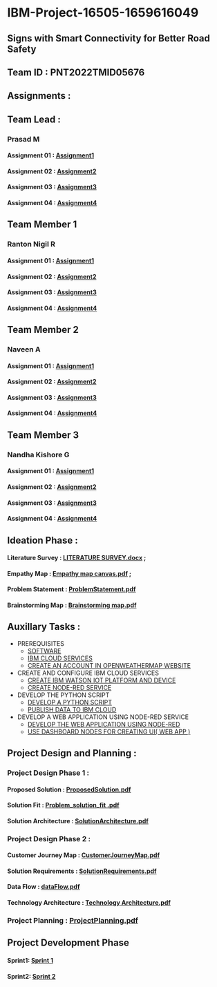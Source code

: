 # IBM-Project-16505-1659616049

## Signs with Smart Connectivity for Better Road Safety

## Team ID : PNT2022TMID05676

## Assignments :

## Team Lead :

   ### Prasad M

   #### Assignment 01 :   [Assignment1](https://github.com/IBM-EPBL/IBM-Project-16505-1659616049/tree/main/Assignments/Team%20Leader/Assignment%201/Prasad%20M)

   #### Assignment 02 :   [Assignment2](https://github.com/IBM-EPBL/IBM-Project-16505-1659616049/tree/main/Assignments/Team%20Leader/Assignment%202)
   
   #### Assignment 03 :   [Assignment3](https://github.com/IBM-EPBL/IBM-Project-16505-1659616049/tree/main/Assignments/Team%20Leader/Assignment%203)
   
   #### Assignment 04 :   [Assignment4](https://github.com/IBM-EPBL/IBM-Project-16505-1659616049/tree/main/Assignments/Team%20Leader/Assignment%204)

## Team Member 1

   ### Ranton Nigil R

   #### Assignment 01 :  [Assignment1](https://github.com/IBM-EPBL/IBM-Project-16505-1659616049/tree/main/Assignments/Team%20Member%201/Assignment%201/Ranton)

  #### Assignment 02 :   [Assignment2](https://github.com/IBM-EPBL/IBM-Project-16505-1659616049/tree/main/Assignments/Team%20Member%201/Assignment%202)
   
  #### Assignment 03 :   [Assignment3](https://github.com/IBM-EPBL/IBM-Project-16505-1659616049/tree/main/Assignments/Team%20Member%201/Assignment%203)
   
  #### Assignment 04 :   [Assignment4](https://github.com/IBM-EPBL/IBM-Project-16505-1659616049/tree/main/Assignments/Team%20Member%201/Assignment%204)

## Team Member 2

   ### Naveen A

   #### Assignment 01 : [Assignment1](https://github.com/IBM-EPBL/IBM-Project-16505-1659616049/tree/main/Assignments/Team%20Member%202/Assignment%201/Naveen)

  #### Assignment 02 :  [Assignment2](https://github.com/IBM-EPBL/IBM-Project-16505-1659616049/tree/main/Assignments/Team%20Member%202/Assignment%202)
   
  #### Assignment 03 :  [Assignment3](https://github.com/IBM-EPBL/IBM-Project-16505-1659616049/tree/main/Assignments/Team%20Member%202/Assignment%203)
   
  #### Assignment 04 :  [Assignment4](https://github.com/IBM-EPBL/IBM-Project-16505-1659616049/tree/main/Assignments/Team%20Member%202/Assignment%204)

## Team Member 3

  ### Nandha Kishore G

  #### Assignment 01 : [Assignment1](https://github.com/IBM-EPBL/IBM-Project-16505-1659616049/tree/main/Assignments/Team%20Member%203/Assignment%201/Nandha%20Kishore) 

  #### Assignment 02 : [Assignment2](https://github.com/IBM-EPBL/IBM-Project-16505-1659616049/tree/main/Assignments/Team%20Member%203/ASSIGNMENT%202)
   
  #### Assignment 03 : [Assignment3](https://github.com/IBM-EPBL/IBM-Project-16505-1659616049/tree/main/Assignments/Team%20Member%203/Assignment%203)
   
  #### Assignment 04 : [Assignment4](https://github.com/IBM-EPBL/IBM-Project-16505-1659616049/tree/main/Assignments/Team%20Member%203/Assignment%204)


 ## Ideation Phase :
   
   #### Literature Survey : [LITERATURE SURVEY.docx](https://github.com/IBM-EPBL/IBM-Project-16505-1659616049/blob/main/Project%20Design%20And%20Planning/Ideation%20phase/LITERATURE%20SURVEY%20ON%20SMART%20SIGNS%20FOR%20BETTER%20ROAD%20SAFETY.docx) ;
			 
   #### Empathy Map       : [Empathy map canvas.pdf](https://github.com/IBM-EPBL/IBM-Project-16505-1659616049/blob/main/Project%20Design%20And%20Planning/Ideation%20phase/Empathy%20map%20canvas%20for%20Signs%20with%20Smart%20Connectivity%20for%20Better%20Road%20Safety.pdf) ;
			 
   #### Problem Statement : [ProblemStatement.pdf](https://github.com/IBM-EPBL/IBM-Project-16505-1659616049/blob/main/Project%20Design%20And%20Planning/Ideation%20phase/ProblemStatement.pdf)
			 
   #### Brainstorming Map : [Brainstorming map.pdf](https://github.com/IBM-EPBL/IBM-Project-16505-1659616049/blob/main/Project%20Design%20And%20Planning/Ideation%20phase/Brainstorming%20map%20for%20Signs%20with%20Smart%20Connectivity%20for%20Better%20Road%20Safety.pdf)
   
  ## Auxillary Tasks :
  
  - PREREQUISITES
    - [SOFTWARE](https://github.com/IBM-EPBL/IBM-Project-16505-1659616049/blob/main/Auxiliary%20Tasks/PREREQUISITES/SOFTWARE.png)
    - [IBM CLOUD SERVICES](https://github.com/IBM-EPBL/IBM-Project-16505-1659616049/blob/main/Auxiliary%20Tasks/PREREQUISITES/IBM%20CLOUD%20SERVICES.png)
    - [CREATE AN ACCOUNT IN OPENWEATHERMAP WEBSITE](https://github.com/IBM-EPBL/IBM-Project-16505-1659616049/blob/main/Auxiliary%20Tasks/PREREQUISITES/OPEN%20WEATHER%20MAP%20ACCOUNT.jpg)
- CREATE AND CONFIGURE IBM CLOUD SERVICES
    - [CREATE IBM WATSON IOT PLATFORM AND DEVICE](https://github.com/IBM-EPBL/IBM-Project-16505-1659616049/blob/main/Auxiliary%20Tasks/CREATE%20AND%20CONFIGURE%20IBM%20CLOUD%20SERVICES/CREATE%20%20IBM%20WATSON%20IOT%20PLATFORM%20AND%20DEVICE.png)
    - [CREATE NODE-RED SERVICE](https://github.com/IBM-EPBL/IBM-Project-16505-1659616049/blob/main/Auxiliary%20Tasks/CREATE%20AND%20CONFIGURE%20IBM%20CLOUD%20SERVICES/CREATE%20NODE-RED%20SERVICE.png)
- DEVELOP THE PYTHON SCRIPT
    - [DEVELOP A PYTHON SCRIPT](https://github.com/IBM-EPBL/IBM-Project-16505-1659616049/blob/main/Auxiliary%20Tasks/DEVELOP%20THE%20PYTHON%20SCRIPT/DEVELOP%20A%20PYTHON%20SCRIPT%20%20AND%20PUSH%20TO%20IBM%20CLOUD.pdf)
    - [PUBLISH DATA TO IBM CLOUD](https://github.com/IBM-EPBL/IBM-Project-16505-1659616049/blob/main/Auxiliary%20Tasks/DEVELOP%20THE%20PYTHON%20SCRIPT/DEVELOP%20A%20PYTHON%20SCRIPT%20%20AND%20PUSH%20TO%20IBM%20CLOUD.pdf)
- DEVELOP A WEB APPLICATION USING NODE-RED SERVICE
    - [DEVELOP THE WEB APPLICATION USING NODE-RED](https://github.com/IBM-EPBL/IBM-Project-16505-1659616049/blob/main/Auxiliary%20Tasks/DEVELOP%20A%20WEB%20APPLICATION%20USING%20NODE-RED%20%20SERVICE/DEVELOP%20THE%20WEB%20APPLICATION%20USING%20NODE-RED.pdf)
    - [USE DASHBOARD NODES FOR CREATING UI( WEB APP )](https://github.com/IBM-EPBL/IBM-Project-16505-1659616049/blob/main/Auxiliary%20Tasks/DEVELOP%20A%20WEB%20APPLICATION%20USING%20NODE-RED%20%20SERVICE/USE%20DASHBOARD%20NODES%20FOR%20CREATING%20UI(%20WEB%20APP%20).png)
  
 ## Project Design and Planning :
 
   ### Project Design Phase 1 :
   
   #### Proposed Solution     : [ProposedSolution.pdf](https://github.com/IBM-EPBL/IBM-Project-16505-1659616049/blob/main/Project%20Design%20and%20Planning/Project%20Design%20Phase%201/Proposed%20Solution.pdf)
		  
   #### Solution Fit          : [Problem_solution_fit .pdf](https://github.com/IBM-EPBL/IBM-Project-16505-1659616049/blob/main/Project%20Design%20And%20Planning/Project%20Design%20Phase%201/Problem_solution_fit%20.pdf)
		  
   #### Solution Architecture : [SolutionArchitecture.pdf](https://github.com/IBM-EPBL/IBM-Project-16505-1659616049/blob/main/Project%20Design%20And%20Planning/Project%20Design%20Phase%201/SolutionArchitecture.pdf)

   ### Project Design Phase 2 : 
   
   #### Customer Journey Map  : [CustomerJourneyMap.pdf](https://github.com/IBM-EPBL/IBM-Project-16505-1659616049/blob/main/Project%20Design%20And%20Planning/Project%20Design%20%20Phase%202/CustomerJourneyMap.pdf)

   
   #### Solution Requirements : [SolutionRequirements.pdf](https://github.com/IBM-EPBL/IBM-Project-16505-1659616049/blob/main/Project%20Design%20And%20Planning/Project%20Design%20%20Phase%202/Solution%20Requirements.pdf)

   
   #### Data Flow		 : [dataFlow.pdf](https://github.com/IBM-EPBL/IBM-Project-16505-1659616049/blob/main/Project%20Design%20And%20Planning/Project%20Design%20%20Phase%202/dataFlow.pdf)

   #### Technology Architecture  : [Technology Architecture.pdf](https://github.com/IBM-EPBL/IBM-Project-16505-1659616049/blob/main/Project%20Design%20And%20Planning/Project%20Design%20%20Phase%202/Technology%20Architecture.pdf)

   ### Project Planning : [ProjectPlanning.pdf](https://github.com/IBM-EPBL/IBM-Project-16505-1659616049/blob/main/Project%20Design%20And%20Planning/Project%20Planning/ProjectPlanning.pdf)

## Project Development Phase
   #### Sprint1: [Sprint 1](https://github.com/IBM-EPBL/IBM-Project-16505-1659616049/tree/main/Project%20Development%20Phase/Sprint%201)
   
   #### Sprint2: [Sprint 2](https://github.com/IBM-EPBL/IBM-Project-16505-1659616049/tree/main/Project%20Development%20Phase/Sprint%202) 
